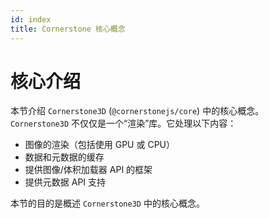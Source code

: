 ```yaml
---  
id: index  
title: Cornerstone 核心概念
---  
```


# 核心介绍


本节介绍 `Cornerstone3D` (`@cornerstonejs/core`) 中的核心概念。  
`Cornerstone3D` 不仅仅是一个“渲染”库。它处理以下内容：

- 图像的渲染（包括使用 GPU 或 CPU）
- 数据和元数据的缓存
- 提供图像/体积加载器 API 的框架
- 提供元数据 API 支持

本节的目的是概述 `Cornerstone3D` 中的核心概念。  

